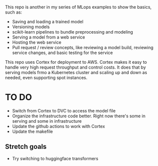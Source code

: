 This repo is another in my series of MLops examples to show the basics, such as:
* Saving and loading a trained model
* Versioning models
* scikit-learn pipelines to bundle preprocessing and modeling
* Serving a model from a web service
* Hosting the web service
* Pull request / review concepts, like reviewing a model build, reviewing service changes, and basic testing for the service

This repo uses Cortex for deployment to AWS. Cortex makes it easy to handle very high request throughput and control costs. It does that by serving models frmo a Kubernetes cluster and scaling up and down as needed, even supporting spot instances. 

# TO DO
- Switch from Cortex to DVC to access the model file
- Organize the infrastructure code better. Right now there's some in serving and some in infrastructure
- Update the github actions to work with Cortex
- Update the makefile

## Stretch goals
- Try switching to huggingface transformers